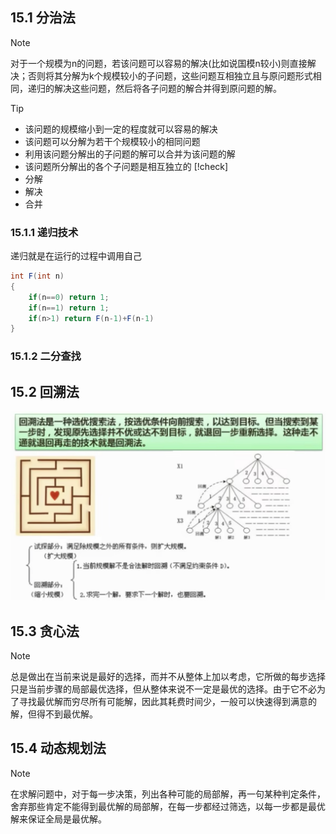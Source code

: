 
## 15.1 分治法
>[!note]
>对于一个规模为n的问题，若该问题可以容易的解决(比如说国模n较小)则直接解决；否则将其分解为k个规模较小的子问题，这些问题互相独立且与原问题形式相同，递归的解决这些问题，然后将各子问题的解合并得到原问题的解。

>[!tip]
> - 该问题的规模缩小到一定的程度就可以容易的解决
> - 该问题可以分解为若干个规模较小的相同问题
> - 利用该问题分解出的子问题的解可以合并为该问题的解
> - 该问题所分解出的各个子问题是相互独立的
>[!check]
> - 分解
> - 解决
> - 合并

### 15.1.1 递归技术
递归就是在运行的过程中调用自己
```Java
int F(int n)
{
	if(n==0) return 1;
	if(n==1) return 1;
	if(n>1) return F(n-1)+F(n-1)
}
```

### 15.1.2 二分查找
## 15.2 回溯法
![回溯法](附件/回溯法.jpg)
## 15.3 贪心法
>[!note]
>总是做出在当前来说是最好的选择，而并不从整体上加以考虑，它所做的每步选择只是当前步骤的局部最优选择，但从整体来说不一定是最优的选择。由于它不必为了寻找最优解而穷尽所有可能解，因此其耗费时间少，一般可以快速得到满意的解，但得不到最优解。

## 15.4 动态规划法
>[!note] 
>在求解问题中，对于每一步决策，列出各种可能的局部解，再一句某种判定条件，舍弃那些肯定不能得到最优解的局部解，在每一步都经过筛选，以每一步都是最优解来保证全局是最优解。
